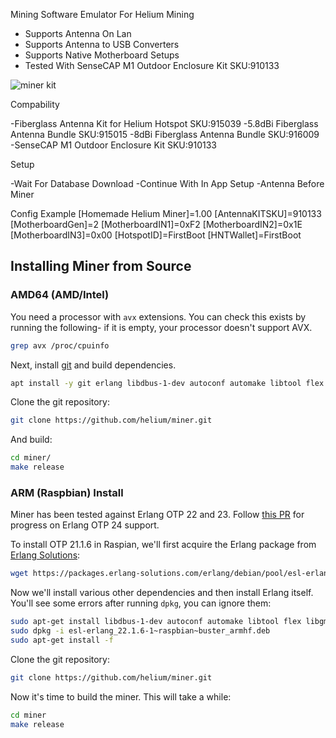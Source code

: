 Mining Software Emulator For Helium Mining

- Supports Antenna On Lan
- Supports Antenna to USB Converters
- Supports Native Motherboard Setups
- Tested With SenseCAP M1 Outdoor Enclosure Kit SKU:910133

![miner kit](https://cdn.shopify.com/s/files/1/0177/8784/6756/products/Sensecap_enclosure_Inclusion_Thumbnail_757x@2x.progressive.png?v=1635336387)

Compability

-Fiberglass Antenna Kit for Helium Hotspot SKU:915039
-5.8dBi Fiberglass Antenna Bundle SKU:915015
-8dBi Fiberglass Antenna Bundle SKU:916009
-SenseCAP M1 Outdoor Enclosure Kit SKU:910133

Setup

-Wait For Database Download
-Continue With In App Setup
-Antenna Before Miner

Config Example
[Homemade Helium Miner]=1.00
[AntennaKITSKU]=910133
[MotherboardGen]=2
[MotherboardIN1]=0xF2
[MotherboardIN2]=0x1E
[MotherboardIN3]=0x00
[HotspotID]=FirstBoot
[HNTWallet]=FirstBoot

## Installing Miner from Source

### AMD64 (AMD/Intel)

You need a processor with `avx` extensions. You can check this exists by running the following- if it is empty, your processor doesn't support AVX.
```bash
grep avx /proc/cpuinfo
```
Next, install [git](https://git-scm.com/) and build dependencies.

```bash
apt install -y git erlang libdbus-1-dev autoconf automake libtool flex libgmp-dev cmake libsodium-dev libssl-dev bison libsnappy-dev libclang-dev doxygen vim build-essential cargo parallel
```

Clone the git repository:

```bash
git clone https://github.com/helium/miner.git
```

And build:
```bash
cd miner/
make release
```

### ARM (Raspbian) Install

Miner has been tested against Erlang OTP 22 and 23. Follow [this PR](https://github.com/helium/miner/pull/655) for progress on Erlang OTP 24 support. 

To install OTP 21.1.6 in Raspian, we'll first acquire the Erlang package from [Erlang Solutions](https://www.erlang-solutions.com/resources/download.html):

```bash
wget https://packages.erlang-solutions.com/erlang/debian/pool/esl-erlang_22.1.6-1~raspbian~buster_armhf.deb
```

Now we'll install various other dependencies and then install Erlang itself. You'll see some errors after running `dpkg`, you can ignore them:

```bash
sudo apt-get install libdbus-1-dev autoconf automake libtool flex libgmp-dev cmake libsodium-dev libssl-dev bison libsnappy-dev libclang-dev doxygen make
sudo dpkg -i esl-erlang_22.1.6-1~raspbian~buster_armhf.deb
sudo apt-get install -f
```

Clone the git repository:

```bash
git clone https://github.com/helium/miner.git
```

Now it's time to build the miner. This will take a while:

```bash
cd miner
make release
```

